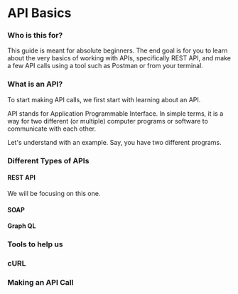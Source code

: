 # API Basics

### Who is this for?

This guide is meant for absolute beginners. The end goal is for you to learn about the very basics of working with APIs, specifically REST API, and make a few API calls using a tool such as Postman or from your terminal. 

### What is an API?

To start making API calls, we first start with learning about an API. 

API stands for Application Programmable Interface. In simple terms, it is a way for two different (or multiple) computer programs or software to communicate with each other. 

Let's understand with an example. Say, you have two different programs.


### Different Types of APIs

#### REST API
We will be focusing on this one. 

#### SOAP 

#### Graph QL


### Tools to help us


### cURL

### Making an API Call
